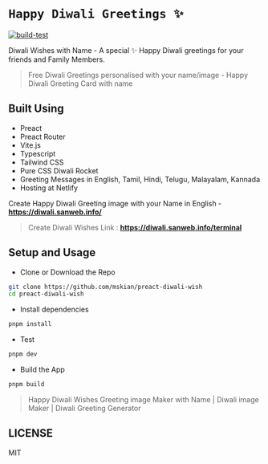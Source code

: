 # `Happy Diwali Greetings ✨`

[![build-test](https://github.com/mskian/preact-diwali-wish/actions/workflows/build.yml/badge.svg)](https://github.com/mskian/preact-diwali-wish/actions/workflows/build.yml)  

Diwali Wishes with Name - A special ✨ Happy Diwali greetings for your friends and Family Members.  

> Free Diwali Greetings personalised with your name/image - Happy Diwali Greeting Card with name  

## Built Using

- Preact
- Preact Router
- Vite.js
- Typescript
- Tailwind CSS
- Pure CSS Diwali Rocket
- Greeting Messages in English, Tamil, Hindi, Telugu, Malayalam, Kannada
- Hosting at Netlify

Create Happy Diwali Greeting image with your Name in English - **<https://diwali.sanweb.info/>**  

> Create Diwali Wishes Link : **<https://diwali.sanweb.info/terminal>**  

## Setup and Usage

- Clone or Download the Repo

```sh
git clone https://github.com/mskian/preact-diwali-wish
cd preact-diwali-wish
```

- Install dependencies

```sh
pnpm install
```

- Test

```sh
pnpm dev
```

- Build the App

```sh
pnpm build
```

> Happy Diwali Wishes Greeting image Maker with Name | Diwali image Maker | Diwali Greeting Generator  

## LICENSE

MIT
